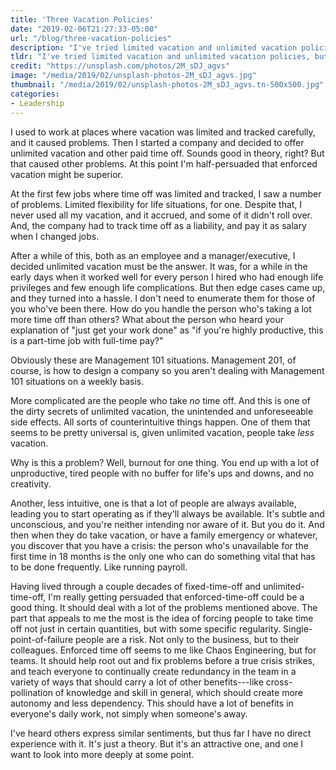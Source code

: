 ```yaml
---
title: 'Three Vacation Policies'
date: "2019-02-06T21:27:33-05:00"
url: "/blog/three-vacation-policies"
description: "I've tried limited vacation and unlimited vacation policies, but now I'm half-persuaded that enforced vacation might be superior."
tldr: "I've tried limited vacation and unlimited vacation policies, but now I'm half-persuaded that enforced vacation might be superior. The most attractive parts of the idea are keeping people healthy and happy, and regularly forcing teams to go without people so they learn not to rely on any one person too much."
credit: "https://unsplash.com/photos/2M_sDJ_agvs"
image: "/media/2019/02/unsplash-photos-2M_sDJ_agvs.jpg"
thumbnail: "/media/2019/02/unsplash-photos-2M_sDJ_agvs.tn-500x500.jpg"
categories:
- Leadership
---
```

I used to work at places where vacation was limited and tracked carefully, and it caused problems.
Then I started a company and decided to offer unlimited vacation and other paid time off.
Sounds good in theory, right?
But that caused other problems.
At this point I'm half-persuaded that enforced vacation might be superior.
<!--more-->

At the first few jobs where time off was limited and tracked, I saw a number of problems.
Limited flexibility for life situations, for one.
Despite that, I never used all my vacation, and it accrued, and some of it didn't roll over.
And, the company had to track time off as a liability, and pay it as salary when I changed jobs.

After a while of this, both as an employee and a manager/executive, I decided unlimited vacation must be the answer.
It was, for a while in the early days when it worked well for every person I hired who had enough life privileges and few enough life complications.
But then edge cases came up, and they turned into a hassle.
I don't need to enumerate them for those of you who've been there.
How do you handle the person who's taking a lot more time off than others?
What about the person who heard your explanation of "just get your work done" as "if you're highly productive, this is a part-time job with full-time pay?"

Obviously these are Management 101 situations.
Management 201, of course, is how to design a company so you aren't dealing with Management 101 situations on a weekly basis.

More complicated are the people who take *no* time off.
And this is one of the dirty secrets of unlimited vacation, the unintended and unforeseeable side effects.
All sorts of counterintuitive things happen.
One of them that seems to be pretty universal is, given unlimited vacation, people take *less* vacation.

Why is this a problem?
Well, burnout for one thing.
You end up with a lot of unproductive, tired people with no buffer for life's ups and downs, and no creativity.

Another, less intuitive, one is that a lot of people are always available, leading you to start operating as if they'll always be available.
It's subtle and unconscious, and you're neither intending nor aware of it.
But you do it.
And then when they do take vacation, or have a family emergency or whatever, you discover that you have a crisis: the person who's unavailable for the first time in 18 months is the only one who can do something vital that has to be done frequently.
Like running payroll.

Having lived through a couple decades of fixed-time-off and unlimited-time-off, I'm really getting persuaded that enforced-time-off could be a good thing.
It should deal with a lot of the problems mentioned above.
The part that appeals to me the most is the idea of forcing people to take time off not just in certain quantities, but with some specific regularity.
Single-point-of-failure people are a risk.
Not only to the business, but to their colleagues.
Enforced time off seems to me like Chaos Engineering, but for teams.
It should help root out and fix problems before a true crisis strikes, and teach everyone to continually create redundancy in the team in a variety of ways that should carry a lot of other benefits---like cross-pollination of knowledge and skill in general, which should create more autonomy and less dependency.
This should have a lot of benefits in everyone's daily work, not simply when someone's away.

I've heard others express similar sentiments, but thus far I have no direct experience with it.
It's just a theory.
But it's an attractive one, and one I want to look into more deeply at some point.

